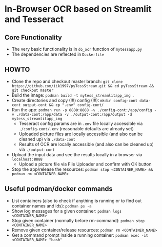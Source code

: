 # In-Browser OCR based on Streamlit and Tesseract

## Core Functionality
* The very basic functionality is in `do_ocr` function of `mytessapp.py`
* The dependencies are reflected in `Dockerfile`

## HOWTO
* Clone the repo and checkout master branch: `git clone https://github.com/iik1997/pyTessStream.git && cd pyTessStream && git checkout master`
* Build the image: `podman build -t mytess_streamlitapp_img .`
* Create directories and copy (!!!) config (!!!): `mkdir config-cont data-cont output-cont && cp ".env" config-cont/` 
* Run the app: `podman run -p 8888:8888 -v ./config-cont:/app/config -v ./data-cont:/app/data -v ./output-cont:/app/output -d mytess_streamlitapp_img`
    * Tesseract config params are in `.env` file locally accessible via `./config-cont/.env` (reasonable defaults are already set)
    * Uploaded picture files are locally accessible (and also can be cleaned up) via `./data-cont`
    * Results of OCR are locally accessible (and also can be cleaned up) via `./output-cont`
* Upload the input data and see the results locally in a browser via `localhost:8888`
    * Upload a picture file via File Uploader and confirm with OK button
* Stop the app/release the resources: `podman stop <CONTAINER_NAME> && podman rm <CONTAINER_NAME>`

## Useful podman/docker commands
* List containers (also to check if anything is running or to find out container names and ids): `podman ps -a`
* Show log messages for a given container: `podman logs <CONTAINER_NAME>`
* Stop given container (normally before rm-command): `podman stop <CONTAINER_NAME>`
* Remove given container/release resources: `podman rm <CONTAINER_NAME>`
* Get a command prompt inside a running container: `podman exec -it <CONTAINER_NAME> "bash"`
